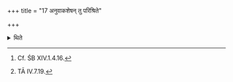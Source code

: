 +++
title = "17 अनुवाकशेषन् तु परिश्रिते"

+++

<details><summary>थिते</summary>

17. The Pratiprasthātr̥, however, causes the wife of the sacrificer recite,[^1] within the enclosure, the remaining part of the section viz. twaṣṭīmatī te sapeya...[^2]  

[^1]: Cf. ŚB XIV.1.4.16.  

[^2]: TĀ IV.7.19.  
</details>
